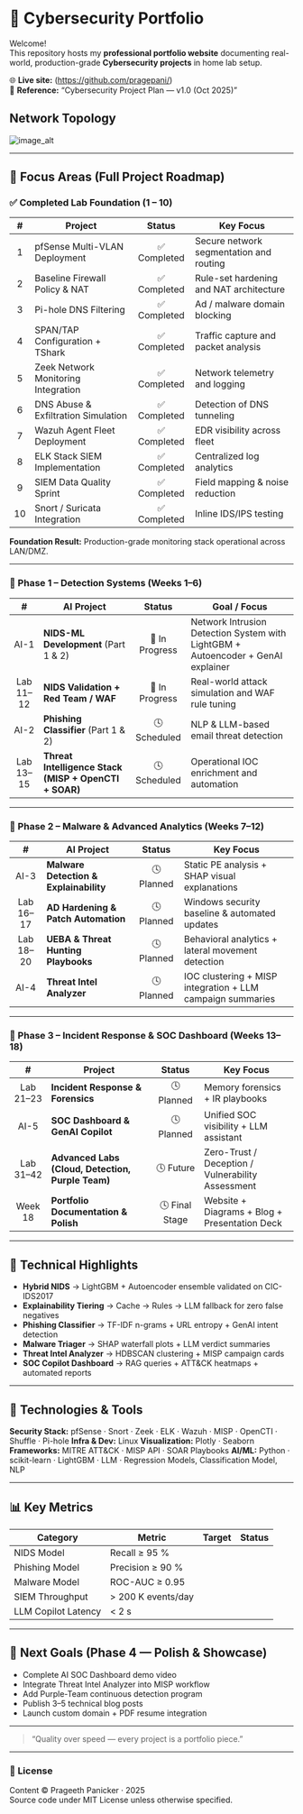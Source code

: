 # 🔐 Cybersecurity Portfolio 

Welcome!  
This repository hosts my **professional portfolio website** documenting real-world, production-grade **Cybersecurity projects** in home lab setup.

🌐 **Live site:** (https://github.com/pragepani/)  
📄 **Reference:** “Cybersecurity Project Plan — v1.0 (Oct 2025)”

## Network Topology 
![image_alt](https://github.com/pragepani/Cybersecurity/blob/f9bea1c8f67174014ab13d9c630fc9b9cf8512a0/Current_Network_Diagram_v6_16thOct.jpg)

---

## 🧠 Focus Areas (Full Project Roadmap)

### ✅ Completed Lab Foundation (1 – 10)

| # | Project | Status | Key Focus |
|:-:|----------|:-------:|-----------|
| 1 | pfSense Multi-VLAN Deployment | ✅ Completed | Secure network segmentation and routing |
| 2 | Baseline Firewall Policy & NAT | ✅ Completed | Rule-set hardening and NAT architecture |
| 3 | Pi-hole DNS Filtering | ✅ Completed | Ad / malware domain blocking |
| 4 | SPAN/TAP Configuration + TShark | ✅ Completed | Traffic capture and packet analysis |
| 5 | Zeek Network Monitoring Integration | ✅ Completed | Network telemetry and logging |
| 6 | DNS Abuse & Exfiltration Simulation | ✅ Completed | Detection of DNS tunneling |
| 7 | Wazuh Agent Fleet Deployment | ✅ Completed | EDR visibility across fleet |
| 8 | ELK Stack SIEM Implementation | ✅ Completed | Centralized log analytics |
| 9 | SIEM Data Quality Sprint | ✅ Completed | Field mapping & noise reduction |
| 10 | Snort / Suricata Integration | ✅ Completed | Inline IDS/IPS testing |

**Foundation Result:** Production-grade monitoring stack operational across LAN/DMZ.

---

### 🚧 Phase 1 – Detection Systems (Weeks 1–6)

| # | AI Project | Status | Goal / Focus |
|:-:|-------------|:-------:|--------------|
| AI-1 | **NIDS-ML Development** (Part 1 & 2) | 🚧 In Progress | Network Intrusion Detection System with LightGBM + Autoencoder + GenAI explainer |
| Lab 11–12 | **NIDS Validation + Red Team / WAF** | 🚧 In Progress | Real-world attack simulation and WAF rule tuning |
| AI-2 | **Phishing Classifier** (Part 1 & 2) | 🕓 Scheduled | NLP & LLM-based email threat detection |
| Lab 13–15 | **Threat Intelligence Stack (MISP + OpenCTI + SOAR)** | 🕓 Scheduled | Operational IOC enrichment and automation |

---

### 🧬 Phase 2 – Malware & Advanced Analytics (Weeks 7–12)

| # | AI Project | Status | Key Focus |
|:-:|-------------|:-------:|-----------|
| AI-3 | **Malware Detection & Explainability** | 🕓 Planned | Static PE analysis + SHAP visual explanations |
| Lab 16–17 | **AD Hardening & Patch Automation** | 🕓 Planned | Windows security baseline & automated updates |
| Lab 18–20 | **UEBA & Threat Hunting Playbooks** | 🕓 Planned | Behavioral analytics + lateral movement detection |
| AI-4 | **Threat Intel Analyzer** | 🕓 Planned | IOC clustering + MISP integration + LLM campaign summaries |

---

### 🧰 Phase 3 – Incident Response & SOC Dashboard (Weeks 13–18)

| # | Project | Status | Key Focus |
|:-:|----------|:-------:|-----------|
| Lab 21–23 | **Incident Response & Forensics** | 🕓 Planned | Memory forensics + IR playbooks |
| AI-5 | **SOC Dashboard & GenAI Copilot** | 🕓 Planned | Unified SOC visibility + LLM assistant |
| Lab 31–42 | **Advanced Labs (Cloud, Detection, Purple Team)** | 🕓 Future | Zero-Trust / Deception / Vulnerability Assessment |
| Week 18 | **Portfolio Documentation & Polish** | 🕓 Final Stage | Website + Diagrams + Blog + Presentation Deck |

---

## 🧩 Technical Highlights

- **Hybrid NIDS** → LightGBM + Autoencoder ensemble validated on CIC-IDS2017   
- **Explainability Tiering** → Cache → Rules → LLM fallback for zero false negatives   
- **Phishing Classifier** → TF-IDF n-grams + URL entropy + GenAI intent detection   
- **Malware Triager** → SHAP waterfall plots + LLM verdict summaries   
- **Threat Intel Analyzer** → HDBSCAN clustering + MISP campaign cards   
- **SOC Copilot Dashboard** → RAG queries + ATT&CK heatmaps + automated reports   

---

## 🧠 Technologies & Tools

**Security Stack:** pfSense · Snort · Zeek · ELK · Wazuh · MISP · OpenCTI · Shuffle · Pi-hole 
**Infra & Dev:** Linux 
**Visualization:** Plotly · Seaborn 
**Frameworks:** MITRE ATT&CK · MISP API · SOAR Playbooks 
**AI/ML:** Python · scikit-learn · LightGBM · LLM · Regression Models, Classification Model, NLP

---

## 📊 Key Metrics

| Category | Metric | Target | Status |
|-----------|---------|---------|---------|
| NIDS Model | Recall ≥ 95 % |  |  |
| Phishing Model | Precision ≥ 90 % |  |  |
| Malware Model | ROC-AUC ≥ 0.95 |  |  |
| SIEM Throughput | > 200 K events/day |  |  |
| LLM Copilot Latency | < 2 s |  |  |

---

## 🚀 Next Goals (Phase 4 — Polish & Showcase)

- Complete AI SOC Dashboard demo video  
- Integrate Threat Intel Analyzer into MISP workflow  
- Add Purple-Team continuous detection program  
- Publish 3–5 technical blog posts  
- Launch custom domain + PDF resume integration  

---

> “Quality over speed — every project is a portfolio piece.”  

---

### 🪪 License
Content © Prageeth Panicker · 2025  
Source code under MIT License unless otherwise specified.
